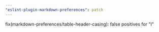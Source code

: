 ```yaml
---
"eslint-plugin-markdown-preferences": patch
---
```


fix(markdown-preferences/table-header-casing): false positives for "I"
